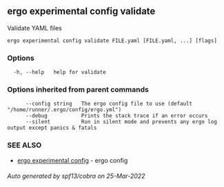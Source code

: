 ## ergo experimental config validate

Validate YAML files

```
ergo experimental config validate FILE.yaml [FILE.yaml, ...] [flags]
```

### Options

```
  -h, --help   help for validate
```

### Options inherited from parent commands

```
      --config string   The ergo config file to use (default "/home/runner/.ergo/config/ergo.yml")
      --debug           Prints the stack trace if an error occurs
      --silent          Run in silent mode and prevents any ergo log output except panics & fatals
```

### SEE ALSO

* [ergo experimental config](ergo_experimental_config.md)	 - ergo config

###### Auto generated by spf13/cobra on 25-Mar-2022
